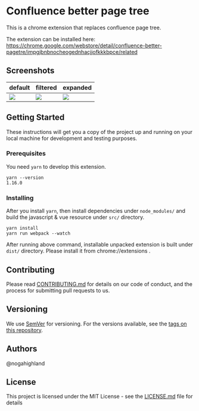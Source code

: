 # Confluence better page tree

This is a chrome extension that replaces confluence page tree.

The extension can be installed here:
https://chrome.google.com/webstore/detail/confluence-better-pagetre/impgjbnbnocheogednhacjjofkkkbpce/related

## Screenshots

default|filtered|expanded
---|---|---
<img src="https://user-images.githubusercontent.com/19767299/75636552-04301880-5c63-11ea-90e0-d37ecf5b9d60.png">|<img src="https://user-images.githubusercontent.com/19767299/75636556-0abe9000-5c63-11ea-8296-0ad5384e2ee6.png">|<img src="https://user-images.githubusercontent.com/19767299/75636558-10b47100-5c63-11ea-8eef-9bcbe94b4860.png">

## Getting Started

These instructions will get you a copy of the project up and running on your local machine for development and testing purposes.

### Prerequisites

You need `yarn` to develop this extension.

```
yarn --version
1.16.0
```

### Installing

After you install `yarn`, then install dependencies under `node_modules/` and build the javascript & vue resource under `src/` directory.

```
yarn install
yarn run webpack --watch
```

After running above command, installable unpacked extension is built under `dist/` directory.
Please install it from chrome://extensions .

## Contributing

Please read [CONTRIBUTING.md](https://gist.github.com/PurpleBooth/b24679402957c63ec426) for details on our code of conduct, and the process for submitting pull requests to us.

## Versioning

We use [SemVer](http://semver.org/) for versioning. For the versions available, see the [tags on this repository](https://github.com/nogahighland/confluence-better-pagetree/tags).

## Authors

@nogahighland

## License

This project is licensed under the MIT License - see the [LICENSE.md](LICENSE.md) file for details
